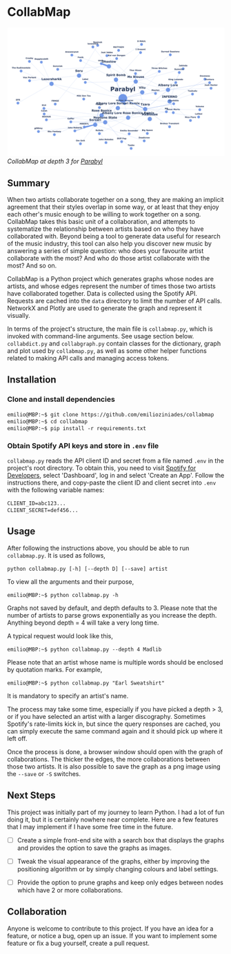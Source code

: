 # CollabMap

![Example CollabMap](DEMO.png "Example CollabMap for artist Parabyl")
*CollabMap at depth 3 for [Parabyl](https://open.spotify.com/artist/6RhLS4l1XlQMBME2Ox0t2D)*

## Summary 

When two artists collaborate together on a song, they are making an implicit agreement that their styles overlap in some way, or at least that they enjoy each other's music enough to be willing to work together on a song. CollabMap takes this basic unit of a collaboration, and attempts to systematize the relationship between artists based on who they have collaborated with. Beyond being a tool to generate data useful for research of the music industry, this tool can also help you discover new music by answering a series of simple question: who does your favourite artist collaborate with the most? And who do those artist collaborate with the most? And so on.

CollabMap is a Python project which generates graphs whose nodes are artists, and whose edges represent the number of times those two artists have collaborated together. Data is collected using the Spotify API. Requests are cached into the `data` directory to limit the number of API calls. NetworkX and Plotly are used to generate the graph and represent it visually.

In terms of the project's structure, the main file is `collabmap.py`, which is invoked with command-line arguments. See usage section below. `collabdict.py` and `collabgraph.py` contain classes for the dictionary, graph and plot used by `collabmap.py`, as well as some other helper functions related to making API calls and managing access tokens.

## Installation 

### Clone and install dependencies

```console
emilio@MBP:~$ git clone https://github.com/emilioziniades/collabmap
emilio@MBP:~$ cd collabmap
emilio@MBP:~$ pip install -r requirements.txt

```

### Obtain Spotify API keys and store in `.env` file

`collabmap.py` reads the API client ID and secret from a file named `.env` in the project's root directory. To obtain this, you need to visit [Spotify for Developers](https://developer.spotify.com/), select 'Dashboard', log in and select 'Create an App'. Follow the instructions there, and copy-paste the client ID and client secret into `.env` with the following variable names:

```
CLIENT_ID=abc123...
CLIENT_SECRET=def456...
```

## Usage

After following the instructions above, you should be able to run `collabmap.py`. It is used as follows,

```
python collabmap.py [-h] [--depth D] [--save] artist
```

To view all the arguments and their purpose,
```console
emilio@MBP:~$ python collabmap.py -h
```

Graphs not saved by default, and depth defaults to 3. Please note that the number of artists to parse grows exponentially as you increase the depth. Anything beyond depth = 4 will take a very long time.

A typical request would look like this,

```console
emilio@MBP:~$ python collabmap.py --depth 4 Madlib
```

Please note that an artist whose name is multiple words should be enclosed by quotation marks. For example,

```console
emilio@MBP:~$ python collabmap.py "Earl Sweatshirt"
```

It is mandatory to specify an artist's name.

The process may take some time, especially if you have picked a depth > 3, or if you have selected an artist with a larger discography. Sometimes Spotify's rate-limits kick in, but since the query responses are cached, you can simply execute the same command again and it should pick up where it left off.

Once the process is done, a browser window should open with the graph of collaborations. The thicker the edges, the more collaborations between those two artists. It is also possible to save the graph as a png image using the `--save` or `-S` switches.

## Next Steps

This project was initially part of my journey to learn Python. I had a lot of fun doing it, but it is certainly nowhere near complete. Here are a few features that I may implement if I have some free time in the future.

- [ ] Create a simple front-end site with a search box that displays the graphs and provides the option to save the graphs as images.
- [ ] Tweak the visual appearance of the graphs, either by improving the positioning algorithm or by simply changing colours and label settings.
- [ ] Provide the option to prune graphs and keep only edges between nodes which have 2 or more collaborations.


## Collaboration

Anyone is welcome to contribute to this project. If you have an idea for a feature, or notice a bug, open up an issue. If you want to implement some feature or fix a bug yourself, create a pull request.
